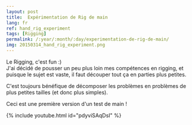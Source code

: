 ```yaml
---
layout: post
title:  Expérimentation de Rig de main
lang: fr
ref: hand_rig_experiment
tags: [Rigging]
permalink: /:year/:month/:day/experimentation-de-rig-de-main/
img: 20150314_hand_rig_experiment.png
---
```



Le Rigging, c'est fun :)  
J'ai décidé de pousser un peu plus loin mes compétences en rigging, et puisque le sujet est vaste, il faut découper tout ça en parties plus petites.  

C'est toujours bénéfique de décomposer les problèmes en problèmes de plus petites tailles (et donc plus simples).

Ceci est une première version d'un test de main !

{% include youtube.html id="pdyviSAqDsI" %}
